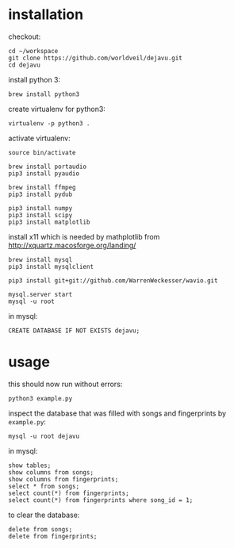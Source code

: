 # installation

checkout:
```
cd ~/workspace
git clone https://github.com/worldveil/dejavu.git
cd dejavu
```

install python 3:
```
brew install python3
```

create virtualenv for python3:
```
virtualenv -p python3 .
```

activate virtualenv:
```
source bin/activate
```

```
brew install portaudio
pip3 install pyaudio
```

```
brew install ffmpeg
pip3 install pydub
```

```
pip3 install numpy
pip3 install scipy
pip3 install matplotlib
```

install x11 which is needed by mathplotlib from http://xquartz.macosforge.org/landing/

```
brew install mysql
pip3 install mysqlclient
```

```
pip3 install git+git://github.com/WarrenWeckesser/wavio.git
```

```
mysql.server start
mysql -u root
```

in mysql:
```
CREATE DATABASE IF NOT EXISTS dejavu;
```

# usage

this should now run without errors:
```
python3 example.py
```

inspect the database that was filled with songs and fingerprints by `example.py`:
```
mysql -u root dejavu
```
in mysql:
```
show tables;
show columns from songs;
show columns from fingerprints;
select * from songs;
select count(*) from fingerprints;
select count(*) from fingerprints where song_id = 1;
```

to clear the database:
```
delete from songs;
delete from fingerprints;
```
